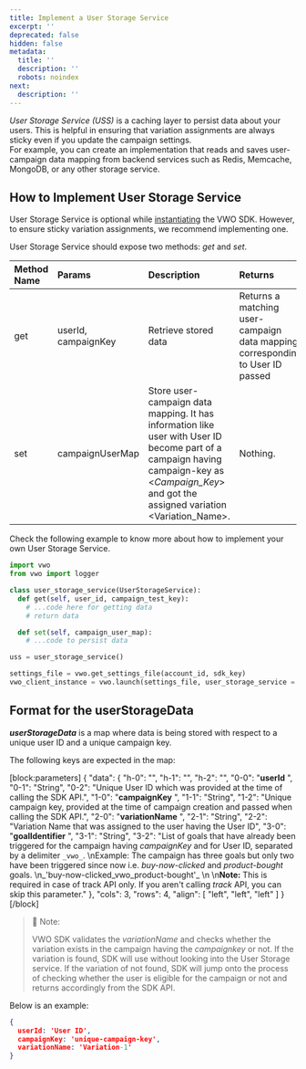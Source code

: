 ```yaml
---
title: Implement a User Storage Service
excerpt: ''
deprecated: false
hidden: false
metadata:
  title: ''
  description: ''
  robots: noindex
next:
  description: ''
---
```

_User Storage Service (USS)_ is a caching layer to persist data about your users. This is helpful in ensuring that variation assignments are always sticky even if you update the campaign settings.  
For example, you can create an implementation that reads and saves user-campaign data mapping from backend services such as Redis, Memcache, MongoDB, or any other storage service.

## How to Implement User Storage Service

User Storage Service is optional while [instantiating](https://developers.vwo.com/docs/python-launch) the VWO SDK. However, to ensure sticky variation assignments, we recommend implementing one.

User Storage Service should expose two methods: _get_ and _set_.

| Method Name | Params              | Description                                                                                                                                                                                      | Returns                                                                       |
| :---------- | :------------------ | :----------------------------------------------------------------------------------------------------------------------------------------------------------------------------------------------- | :---------------------------------------------------------------------------- |
| get         | userId, campaignKey | Retrieve stored data                                                                                                                                                                             | Returns a matching user-campaign data mapping corresponding to User ID passed |
| set         | campaignUserMap     | Store user-campaign data mapping. It has information like user with User ID become part of a campaign having campaign-key as \<_Campaign_Key_> and got the assigned variation \<Variation_Name>. | Nothing.                                                                      |

Check the following example to know more about how to implement your own User Storage Service.

```python
import vwo
from vwo import logger

class user_storage_service(UserStorageService):
  def get(self, user_id, campaign_test_key):
    # ...code here for getting data
    # return data

  def set(self, campaign_user_map):
    # ...code to persist data

uss = user_storage_service()

settings_file = vwo.get_settings_file(account_id, sdk_key)
vwo_client_instance = vwo.launch(settings_file, user_storage_service = uss)
```

## Format for the userStorageData

**_userStorageData_** is a map where data is being stored with respect to a unique user ID and a unique campaign key.

The following keys are expected in the map:

[block:parameters]
{
  "data": {
    "h-0": "",
    "h-1": "",
    "h-2": "",
    "0-0": "**userId** ",
    "0-1": "String",
    "0-2": "Unique User ID which was provided at the time of calling the SDK API.",
    "1-0": "**campaignKey** ",
    "1-1": "String",
    "1-2": "Unique campaign key, provided at the time of campaign creation and passed when calling the SDK API.",
    "2-0": "**variationName** ",
    "2-1": "String",
    "2-2": "Variation Name that was assigned to the user having the User ID",
    "3-0": "**goalIdentifier** ",
    "3-1": "String",
    "3-2": "List of goals that have already been triggered for the campaign having _campaignKey_ and for User ID, separated by a delimiter `_vwo_`.  \nExample: The campaign has three goals but only two have been triggered since now i.e. _buy-now-clicked_ and _product-bought_ goals.  \n_'buy-now-clicked_vwo_product-bought'_  \n  \n**Note:** This is required in case of track API only. If you aren't calling _track_ API, you can skip this parameter."
  },
  "cols": 3,
  "rows": 4,
  "align": [
    "left",
    "left",
    "left"
  ]
}
[/block]


> 🚧 Note:
> 
> VWO SDK validates the _variationName_ and checks whether the variation exists in the campaign having the _campaignkey_ or not. If the variation is found, SDK will use without looking into the User Storage service. If the variation of not found, SDK will jump onto the process of checking whether the user is eligible for the campaign or not and returns accordingly from the SDK API.

Below is an example:

```json JSON
{
  userId: 'User ID',
  campaignKey: 'unique-campaign-key',
  variationName: 'Variation-1'
}
```
